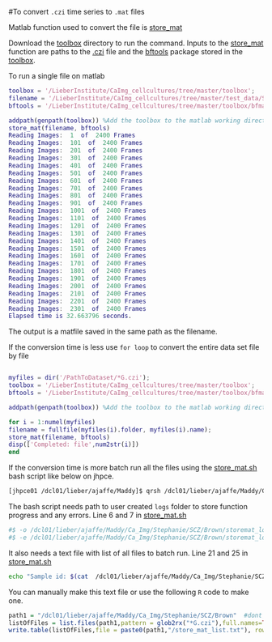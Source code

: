 #To convert `.czi` time series to `.mat` files

Matlab function used to convert the file is [store_mat](https://github.com/LieberInstitute/CaImg_cellcultures/blob/master/toolbox/store_mat.m)

Download the [toolbox](https://github.com/LieberInstitute/CaImg_cellcultures/tree/master/toolbox) directory to run the command. Inputs to the [store_mat](https://github.com/LieberInstitute/CaImg_cellcultures/blob/master/toolbox/store_mat.m) function are paths to the [.czi](https://github.com/LieberInstitute/CaImg_cellcultures/blob/master/test_data/SS1803_50_Lime_A1_DIV42_1R.czi) file and the [bftools](https://github.com/LieberInstitute/CaImg_cellcultures/tree/master/toolbox/bfmatlab) package stored in the [toolbox](https://github.com/LieberInstitute/CaImg_cellcultures/tree/master/toolbox). 

To run a single file on matlab
```matlab
toolbox = '/LieberInstitute/CaImg_cellcultures/tree/master/toolbox';
filename = '/LieberInstitute/CaImg_cellcultures/tree/master/test_data/SS1803_50_Lime_A1_DIV42_1G.czi';
bftools = '/LieberInstitute/CaImg_cellcultures/tree/master/toolbox/bfmatlab';

addpath(genpath(toolbox)) %Add the toolbox to the matlab working directory when ever you begin a new session
store_mat(filename, bftools)
Reading Images:  1  of  2400 Frames
Reading Images:  101  of  2400 Frames
Reading Images:  201  of  2400 Frames
Reading Images:  301  of  2400 Frames
Reading Images:  401  of  2400 Frames
Reading Images:  501  of  2400 Frames
Reading Images:  601  of  2400 Frames
Reading Images:  701  of  2400 Frames
Reading Images:  801  of  2400 Frames
Reading Images:  901  of  2400 Frames
Reading Images:  1001  of  2400 Frames
Reading Images:  1101  of  2400 Frames
Reading Images:  1201  of  2400 Frames
Reading Images:  1301  of  2400 Frames
Reading Images:  1401  of  2400 Frames
Reading Images:  1501  of  2400 Frames
Reading Images:  1601  of  2400 Frames
Reading Images:  1701  of  2400 Frames
Reading Images:  1801  of  2400 Frames
Reading Images:  1901  of  2400 Frames
Reading Images:  2001  of  2400 Frames
Reading Images:  2101  of  2400 Frames
Reading Images:  2201  of  2400 Frames
Reading Images:  2301  of  2400 Frames
Elapsed time is 32.663796 seconds.
```
The output is a matfile saved in the same path as the filename. 

If the conversion time is less use `for loop` to convert the entire data set file by file
```matlab

myfiles = dir('/PathToDataset/*G.czi');
toolbox = '/LieberInstitute/CaImg_cellcultures/tree/master/toolbox'; 
bftools = '/LieberInstitute/CaImg_cellcultures/tree/master/toolbox/bfmatlab';

addpath(genpath(toolbox)) %Add the toolbox to the matlab working directory when ever you begin a new session

for i = 1:numel(myfiles)
filename = fullfile(myfiles(i).folder, myfiles(i).name);
store_mat(filename, bftools)
disp(['Completed: file',num2str(i)])
end
```

If the conversion time is more batch run all the files using the [store_mat.sh](https://github.com/LieberInstitute/CaImg_cellcultures/blob/master/Bash_scripts/store_mat.sh) bash script like below on jhpce.

``` bash
[jhpce01 /dcl01/lieber/ajaffe/Maddy]$ qrsh /dcl01/lieber/ajaffe/Maddy/Ca_Img/code_pipeline/store_mat.sh
```
The bash script needs path to user created `logs` folder to store function progress and any errors. Line 6 and 7 in [store_mat.sh](https://github.com/LieberInstitute/CaImg_cellcultures/blob/master/Bash_scripts/store_mat.sh)

``` bash
#$ -o /dcl01/lieber/ajaffe/Maddy/Ca_Img/Stephanie/SCZ/Brown/storemat_logs/$TASK_ID.txt
#$ -e /dcl01/lieber/ajaffe/Maddy/Ca_Img/Stephanie/SCZ/Brown/storemat_logs/$TASK_ID.txt
```
It also needs a text file with list of all files to batch run. Line 21 and 25 in [store_mat.sh](https://github.com/LieberInstitute/CaImg_cellcultures/blob/master/Bash_scripts/store_mat.sh)
```bash
echo "Sample id: $(cat  /dcl01/lieber/ajaffe/Maddy/Ca_Img/Stephanie/SCZ/Brown/Brownlist.txt | awk '{print $NF}' | awk "NR==${SGE_TASK_ID}")"
```
You can manually make this text file or use the following `R` code to make one.

``` R
path1 = "/dcl01/lieber/ajaffe/Maddy/Ca_Img/Stephanie/SCZ/Brown"  #dont include forward slash at end
listOfFiles = list.files(path1,pattern = glob2rx("*G.czi"),full.names=TRUE, recursive = TRUE) #recursive TRUE for subdirectories
write.table(listOfFiles,file = paste0(path1,"/store_mat_list.txt"), row.names = FALSE, col.names = FALSE, quote = FALSE)# stores the text file in the main data directory
```
